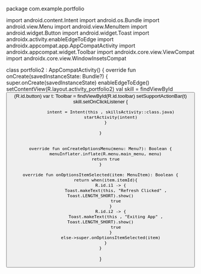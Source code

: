 package com.example.portfolio

import android.content.Intent
import android.os.Bundle
import android.view.Menu
import android.view.MenuItem
import android.widget.Button
import android.widget.Toast
import androidx.activity.enableEdgeToEdge
import androidx.appcompat.app.AppCompatActivity
import androidx.appcompat.widget.Toolbar
import androidx.core.view.ViewCompat
import androidx.core.view.WindowInsetsCompat

class portfolio2 : AppCompatActivity() {
    override fun onCreate(savedInstanceState: Bundle?) {
        super.onCreate(savedInstanceState)
        enableEdgeToEdge()
        setContentView(R.layout.activity_portfolio2)
        val skill = findViewById<Button>(R.id.button)
        var t: Toolbar = findViewById(R.id.toolbar)
        setSupportActionBar(t)
        skill.setOnClickListener {

            intent = Intent(this , skillsActivity::class.java)
            startActivity(intent)
        }

    }


    override fun onCreateOptionsMenu(menu: Menu?): Boolean {
        menuInflater.inflate(R.menu.main_menu, menu)
        return true
    }

    override fun onOptionsItemSelected(item: MenuItem): Boolean {
        return when(item.itemId){
            R.id.i1 -> {
                Toast.makeText(this, "Refresh Clicked" , Toast.LENGTH_SHORT).show()
                true
            }
            R.id.i2 -> {
                Toast.makeText(this , "Exiting App" , Toast.LENGTH_SHORT).show()
                true
            }
            else->super.onOptionsItemSelected(item)
        }
    }


}






